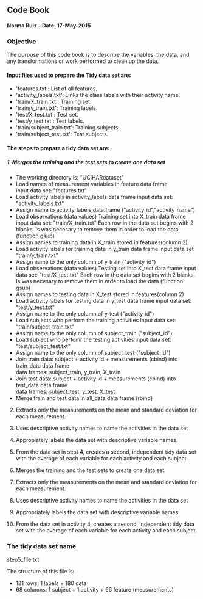 ## Code Book
#### Norma Ruiz - Date: 17-May-2015
### Objective

The purpose of this code book is to describe the variables, the data, and any transformations or work performed to clean up the data.

#### Input files used to prepare the Tidy data set are:

* 'features.txt': List of all features.
* 'activity_labels.txt': Links the class labels with their activity name.
* 'train/X_train.txt': Training set.
* 'train/y_train.txt': Training labels.
* 'test/X_test.txt': Test set.
* 'test/y_test.txt': Test labels.
* 'train/subject_train.txt': Training subjects. 
* 'train/subject_test.txt': Test subjects.

#### The steps to prepare a tidy data set are:

##### 1. Merges the training and the test sets to create one data set

* The working directory is: "UCIHARdataset"
* Load names of measurement variables in feature data frame  
   input data set: "features.txt"
* Load activity labels in activity_labels data frame
   input data set: "activity_labels.txt"
* Assign name to activity_labels data.frame ("activity_id","activity_name")
* Load observations (data values) Training set into X_train data frame
   input data set: "train/X_train.txt"
   Each row in the data set begins with 2 blanks. Is was necesary to remove them
   in order to load the data (function gsub)
* Assign names to training data in X_train stored in features(column 2)
* Load activity labels for training data in y_train data frame
   input data set "train/y_train.txt"
* Assign name to the only column of y_train ("activity_id")
* Load observations (data values) Testing set into X_test data frame
    input data set: "test/X_test.txt"
   Each row in the data set begins with 2 blanks. Is was necesary to remove them
   in order to load the data (function gsub)
 * Assign names to testing data in X_test stored in features(column 2)
 * Load activity labels for testing data in y_test data frame
   input data set: "test/y_test.txt"
 * Assign name to the only column of y_test ("activity_id")
 * Load subjects who perform the training activities
    input data set: "train/subject_train.txt"
 * Assign name to the only column of subject_train ("subject_id")
 * Load subject who perfomr the testing activities
    input data set: "test/subject_test.txt"
 * Assign name to the only column of subject_test ("subject_id")
 * Join train data: subject + activity id + measurements (cbind) into train_data data frame  
    data frames: subject_train, y_train, X_train 
 * Join test data: subject + activity id + measurements (cbind) into test_data data frame  
    data frames: subject_test, y_test, X_test
 * Merge train and test data in all_data data frame (rbind)

2. Extracts only the measurements on the mean and standard deviation 
    for each measurement.
3. Uses descriptive activity names to name the activities in the data set
4. Appropiately labels the data set with descriptive variable names.
5. From the data set in sept 4, creates a second, independent tidy data set 
    with the average of each variable for each activity and each subject.


1. Merges the training and the test sets to create one data set




2. Extracts only the measurements on the mean and standard deviation for each measurement. 

3. Uses descriptive activity names to name the activities in the data set

4. Appropriately labels the data set with descriptive variable names. 

5. From the data set in activity 4, creates a second, independent tidy data set with the average of each variable for each activity and each subject.


### The tidy data set name

step5_file.txt

The structure of this file is:

* 181 rows: 1 labels + 180 data
* 68 columns: 1 subject + 1 activity + 66 feature (measurements)
